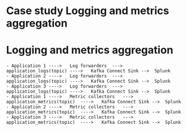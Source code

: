 # Case study Logging and metrics aggregation

# Logging and metrics aggregation

	- Application 1	---->	Log forwarders	---> 	application_logs(topic)	---->	Kafka Connect Sink --> 	Splunk
	- Application 2	---->	Log forwarders	---> 	application_logs(topic)	---->	Kafka Connect Sink --> 	Splunk
	- Application 3	---->	Log forwarders	---> 	application_logs(topic)	---->	Kafka Connect Sink --> 	Splunk
	- Application 1	---->	Metric collectors	---> 	application_metrics(topic)	---->	Kafka Connect Sink --> 	Splunk
	- Application 2	---->	Metric collectors	---> 	application_metrics(topic)	---->	Kafka Connect Sink --> 	Splunk
	- Application 3	---->	Metric collectors	---> 	application_metrics(topic)	---->	Kafka Connect Sink --> 	Splunk